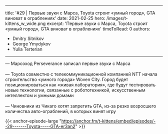 
---
title: '#29 | Первые звуки с Марса, Toyota строит «умный город», GTA виноват в ограблениях'
date: 2021-02-25
hero: /images/t-kittens_w_wide.png
excerpt: 'Первые звуки с Марса, Toyota строит «умный город», GTA виноват в ограблениях'
timeToRead: 0
authors:
  - Dmitry Sitnikov
  - George Ymydykov
  - Yulia Terterian
---

— Марсоход Perseverance записал первые звуки с Марса
<br/><br/>— Toyota совместно с телекоммуникационной компанией NTT начала строительство «умного города» Woven City. Город будет позиционироваться как «живая лаборатория», где будут тестировать новые технологии, связанные с робототехникой, искусственным интеллектом и умными домами
<br/><br/>— Чиновники из Чикаго хотят запретить GTA, из-за резко возросшего количества авто-ограблений, в которых винят игру

{{< anchor-episode-large "https://anchor.fm/t-kittens/embed/episodes/--29-------Toyota-----GTA-er3an2" >}}
